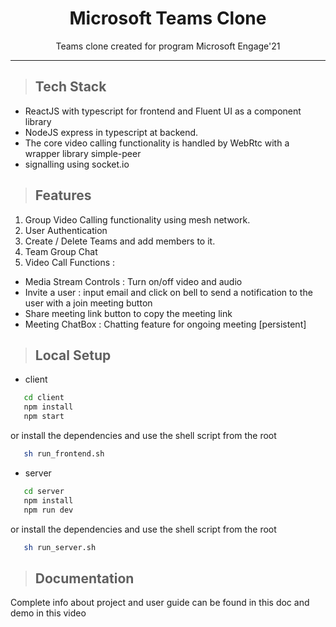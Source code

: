 <h1 align="center">Microsoft Teams Clone</h1>

<div align="center">Teams clone created for program Microsoft Engage'21</div>

<hr />

> ## Tech Stack 
- ReactJS with typescript for frontend and Fluent UI as a component library 
- NodeJS express in typescript at backend.
- The core video calling functionality is handled by WebRtc with a wrapper library simple-peer  
- signalling using socket.io

> ## Features
1. Group Video Calling functionality using mesh network.
2. User Authentication 
3. Create / Delete Teams and add members to it.
4. Team Group Chat 
5. Video Call Functions : 
  - Media Stream Controls : Turn on/off video and audio
  - Invite a user : input email and click on bell to send a notification to the user with a join meeting button
  - Share meeting link button to copy the meeting link
  - Meeting ChatBox : Chatting feature for ongoing meeting [persistent]

> ## Local Setup
- client
```sh
   cd client
   npm install 
   npm start
```
or 
install the dependencies and use the shell script from the root
```sh
   sh run_frontend.sh
```
- server
```sh
   cd server
   npm install 
   npm run dev
```
or 
install the dependencies and use the shell script from the root
```sh
   sh run_server.sh
```
> ## Documentation
Complete info about project and user guide can be found in this doc and demo in this video 
